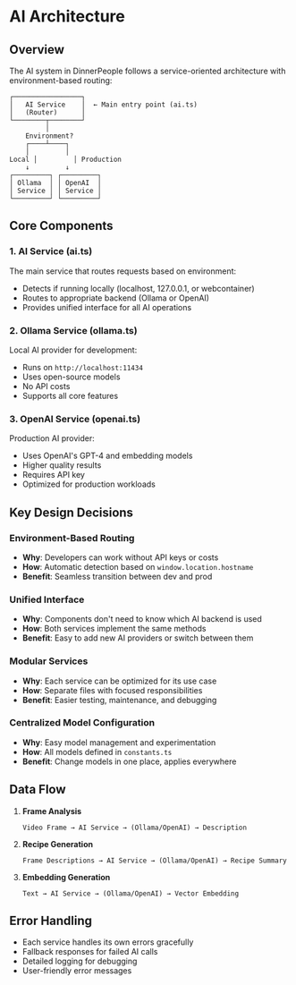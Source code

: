 # AI Architecture

## Overview

The AI system in DinnerPeople follows a service-oriented architecture with environment-based routing:

```
┌─────────────────┐
│   AI Service    │  ← Main entry point (ai.ts)
│   (Router)      │
└────────┬────────┘
         │
    Environment?
    ┌────┴────┐
    │         │
Local │         │ Production
    ↓         ↓
┌─────────┐ ┌─────────┐
│ Ollama  │ │ OpenAI  │
│ Service │ │ Service │
└─────────┘ └─────────┘
```

## Core Components

### 1. AI Service (ai.ts)
The main service that routes requests based on environment:
- Detects if running locally (localhost, 127.0.0.1, or webcontainer)
- Routes to appropriate backend (Ollama or OpenAI)
- Provides unified interface for all AI operations

### 2. Ollama Service (ollama.ts)
Local AI provider for development:
- Runs on `http://localhost:11434`
- Uses open-source models
- No API costs
- Supports all core features

### 3. OpenAI Service (openai.ts)
Production AI provider:
- Uses OpenAI's GPT-4 and embedding models
- Higher quality results
- Requires API key
- Optimized for production workloads

## Key Design Decisions

### Environment-Based Routing
- **Why**: Developers can work without API keys or costs
- **How**: Automatic detection based on `window.location.hostname`
- **Benefit**: Seamless transition between dev and prod

### Unified Interface
- **Why**: Components don't need to know which AI backend is used
- **How**: Both services implement the same methods
- **Benefit**: Easy to add new AI providers or switch between them

### Modular Services
- **Why**: Each service can be optimized for its use case
- **How**: Separate files with focused responsibilities
- **Benefit**: Easier testing, maintenance, and debugging

### Centralized Model Configuration
- **Why**: Easy model management and experimentation
- **How**: All models defined in `constants.ts`
- **Benefit**: Change models in one place, applies everywhere

## Data Flow

1. **Frame Analysis**
   ```
   Video Frame → AI Service → (Ollama/OpenAI) → Description
   ```

2. **Recipe Generation**
   ```
   Frame Descriptions → AI Service → (Ollama/OpenAI) → Recipe Summary
   ```

3. **Embedding Generation**
   ```
   Text → AI Service → (Ollama/OpenAI) → Vector Embedding
   ```

## Error Handling

- Each service handles its own errors gracefully
- Fallback responses for failed AI calls
- Detailed logging for debugging
- User-friendly error messages